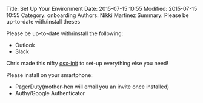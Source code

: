 Title: Set Up Your Environment
Date: 2015-07-15 10:55
Modified: 2015-07-15 10:55
Category: onboarding
Authors: Nikki Martinez
Summary: Please be up-to-date with/install theses

 Please be up-to-date with/install the following:

- Outlook
- Slack

Chris made this nifty [osx-init](https://github.com/colstrom/osx-init "") to set-up everything else you need!

Please install on your smartphone:

- PagerDuty(mother-hen will email you an invite once installed)
- Authy/Google Authenticator
